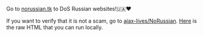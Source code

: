 Go to [norussian.tk](https://norussian.tk) to DoS Russian websites!🇺🇦❤️

If you want to verify that it is not a scam, go to [ajax-lives/NoRussian](https://github.com/ajax-lives/NoRussian). [Here](https://raw.githubusercontent.com/ajax-lives/NoRussian/main/index.html) is the raw HTML that you can run locally.